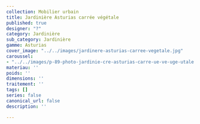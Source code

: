 ```yaml
---
collection: Mobilier urbain
title: Jardinière Asturias carrée végétale
published: true
designer: "?"
category: Jardinière
sub_category: Jardinière
gamme: Asturias
cover_image: "../../images/jardinere-asturias-carree-vegetale.jpg"
caroussel:
- "../../images/p-89-photo-jardinie-cre-asturias-carre-ue-ve-uge-utale.jpg"
materiau: ''
poids: ''
dimensions: ''
traitement: ''
tags: []
series: false
canonical_url: false
description: ''

---
```

